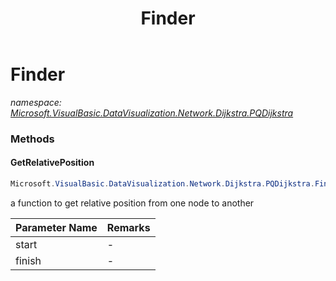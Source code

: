 ﻿---
title: Finder
---

# Finder
_namespace: [Microsoft.VisualBasic.DataVisualization.Network.Dijkstra.PQDijkstra](N-Microsoft.VisualBasic.DataVisualization.Network.Dijkstra.PQDijkstra.html)_



### Methods

#### GetRelativePosition
```csharp
Microsoft.VisualBasic.DataVisualization.Network.Dijkstra.PQDijkstra.Finder.GetRelativePosition(System.Int32,System.Int32)
```
a function to get relative position from one node to another

|Parameter Name|Remarks|
|--------------|-------|
|start|-|
|finish|-|





